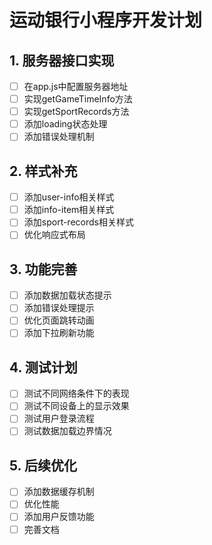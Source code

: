 # 运动银行小程序开发计划

## 1. 服务器接口实现
- [ ] 在app.js中配置服务器地址
- [ ] 实现getGameTimeInfo方法
- [ ] 实现getSportRecords方法
- [ ] 添加loading状态处理
- [ ] 添加错误处理机制

## 2. 样式补充
- [ ] 添加user-info相关样式
- [ ] 添加info-item相关样式
- [ ] 添加sport-records相关样式
- [ ] 优化响应式布局

## 3. 功能完善
- [ ] 添加数据加载状态提示
- [ ] 添加错误处理提示
- [ ] 优化页面跳转动画
- [ ] 添加下拉刷新功能

## 4. 测试计划
- [ ] 测试不同网络条件下的表现
- [ ] 测试不同设备上的显示效果
- [ ] 测试用户登录流程
- [ ] 测试数据加载边界情况

## 5. 后续优化
- [ ] 添加数据缓存机制
- [ ] 优化性能
- [ ] 添加用户反馈功能
- [ ] 完善文档
